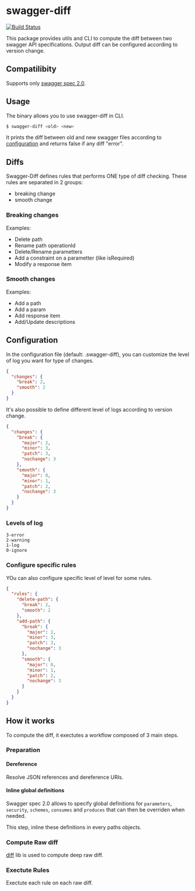 # swagger-diff

[![Build Status][travis-image]][travis-url]

This package provides utils and CLI to compute the diff between two swagger API specifications. Output diff can be configured according to version change.


## Compatilibity

Supports only [swagger spec 2.0](https://github.com/swagger-api/swagger-spec/blob/master/versions/2.0.md).


## Usage
The binary allows you to use swagger-diff in CLI. 
```bash
$ swagger-diff <old> <new>
```
It prints the diff between old and new swagger files according to [configuration](#configuration) and returns false if any diff "error".

## Diffs
Swagger-Diff defines rules that performs ONE type of diff checking. These rules are separated in 2 groups:
- breaking change
- smooth change

### Breaking changes
Examples:
- Delete path
- Rename path operationId
- Delete/Rename parametters
- Add a constraint on a parametter (like isRequired)
- Modify a response item

### Smooth changes
Examples:
- Add a path
- Add a param
- Add response item
- Add/Update descriptions


## Configuration

In the configuration file (default: .swagger-diff), you can customize the level of log you want for type of changes.
```JSON
{
  "changes": {
    "break": 2,
    "smooth": 2
  }
}
```

It's also possible to define different level of logs according to version change.
```JSON
{
  "changes": {
    "break": {
      "major": 2,
      "minor": 3,
      "patch": 3,
      "nochange": 3
    },
    "smooth": {
      "major": 0,
      "minor": 1,
      "patch": 2,
      "nochange": 3
    }
  }
}
```


### Levels of log
```
3-error
2-warning
1-log
0-ignore
```

### Configure specific rules
YOu can also configure specific level of level for some rules.
```JSON
{
  "rules": {
    "delete-path": {
      "break": 2,
      "smooth": 2
    },
    "add-path": {
      "break": {
        "major": 2,
        "minor": 3,
        "patch": 3,
        "nochange": 3
      },
      "smooth": {
        "major": 0,
        "minor": 1,
        "patch": 2,
        "nochange": 3
      }
    }
  }
}
```

## How it works

To compute the diff, it exectutes a workflow composed of 3 main steps.

### Preparation

#### Dereference

Resolve JSON references and dereference URIs.

#### Inline global definitions

Swagger spec 2.0 allows to specify global definitions for `parameters`, `security`, `schemes`, `consumes` and `produces` that can then be overriden when needed.

This step, inline these definitions in every paths objects.

### Compute Raw diff
[diff](https://github.com/flitbit/diff) lib is used to compute deep raw diff.

### Exectute Rules
Exectute each rule on each raw diff.


[travis-url]: https://travis-ci.org/zallek/swagger-diff
[travis-image]: https://travis-ci.org/zallek/swagger-diff.svg
